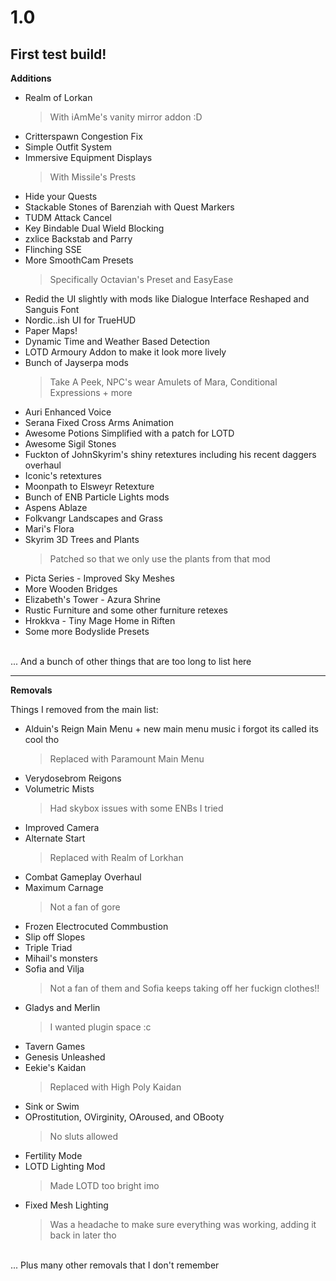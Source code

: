 # 1.0
## First test build!


**Additions**
- Realm of Lorkan
    >With iAmMe's vanity mirror addon :D
- Critterspawn Congestion Fix
- Simple Outfit System
- Immersive Equipment Displays
    >With Missile's Prests
- Hide your Quests
- Stackable Stones of Barenziah with Quest Markers
- TUDM Attack Cancel
- Key Bindable Dual Wield Blocking
- zxlice Backstab and Parry
- Flinching SSE
- More SmoothCam Presets
    > Specifically Octavian's Preset and EasyEase
- Redid the UI slightly with mods like Dialogue Interface Reshaped and Sanguis Font
- Nordic..ish UI for TrueHUD
- Paper Maps!
- Dynamic Time and Weather Based Detection
- LOTD Armoury Addon to make it look more lively
- Bunch of Jayserpa mods
    >Take A Peek, NPC's wear Amulets of Mara, Conditional Expressions + more
- Auri Enhanced Voice
- Serana Fixed Cross Arms Animation
- Awesome Potions Simplified with a patch for LOTD
- Awesome Sigil Stones
- Fuckton of JohnSkyrim's shiny retextures including his recent daggers overhaul
- Iconic's retextures
- Moonpath to Elsweyr Retexture
-  Bunch of ENB Particle Lights mods
-  Aspens Ablaze
-  Folkvangr Landscapes and Grass
-  Mari's Flora
 -  Skyrim 3D Trees and Plants
    > Patched so that we only use the plants from that mod
- Picta Series - Improved Sky Meshes
- More Wooden Bridges
- Elizabeth's Tower - Azura Shrine
- Rustic Furniture and some other furniture retexes
- Hrokkva - Tiny Mage Home in Riften
- Some more Bodyslide Presets


<br>
... And a bunch of other things that are too long to list here

***

**Removals**

Things I removed from the main list:

- Alduin's Reign Main Menu + new main menu music i forgot its called its cool tho
  > Replaced with Paramount Main Menu
- Verydosebrom Reigons
- Volumetric Mists
  > Had skybox issues with some ENBs I tried
- Improved Camera
- Alternate Start
  > Replaced with Realm of Lorkhan
- Combat Gameplay Overhaul
- Maximum Carnage 
  > Not a fan of gore
- Frozen Electrocuted Commbustion
- Slip off Slopes
- Triple Triad
- Mihail's monsters
- Sofia and Vilja
  > Not a fan of them and Sofia keeps taking off her fuckign clothes!!
- Gladys and Merlin
  > I wanted plugin space :c
- Tavern Games
- Genesis Unleashed
- Eekie's Kaidan
  > Replaced with High Poly Kaidan
- Sink or Swim
- OProstitution, OVirginity, OAroused, and OBooty 
  >No sluts allowed
- Fertility Mode
- LOTD Lighting Mod 
  > Made LOTD too bright imo
- Fixed Mesh Lighting 
  > Was a headache to make sure everything was working, adding it back in later tho

<br>
... Plus many other removals that I don't remember
